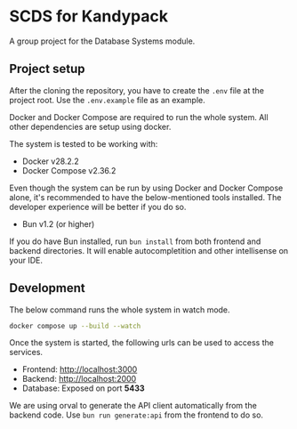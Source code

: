 # SCDS for Kandypack

A group project for the Database Systems module.

## Project setup

After the cloning the repository, you have to create the `.env` file at the project root. Use the `.env.example` file as an example.

Docker and Docker Compose are required to run the whole system. All other dependencies are setup using docker.

The system is tested to be working with:
- Docker v28.2.2
- Docker Compose v2.36.2


Even though the system can be run by using Docker and Docker Compose alone, it's recommended to have the below-mentioned tools installed. The developer experience will be better if you do so.

- Bun v1.2 (or higher)

If you do have Bun installed, run `bun install` from both frontend and backend directories. It will enable autocompletition and other intellisense on your IDE.


## Development

The below command runs the whole system in watch mode.

```sh
docker compose up --build --watch
```

Once the system is started, the following urls can be used to access the services.

- Frontend: [http://localhost:3000](http://localhost:3000)
- Backend: [http://localhost:2000](http://localhost:2000)
- Database: Exposed on port **5433**

We are using orval to generate the API client automatically from the backend code. Use `bun run generate:api` from the frontend to do so.  
